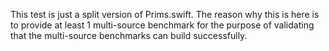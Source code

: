 
This test is just a split version of Prims.swift. The reason why this is here is
to provide at least 1 multi-source benchmark for the purpose of validating that
the multi-source benchmarks can build successfully.
